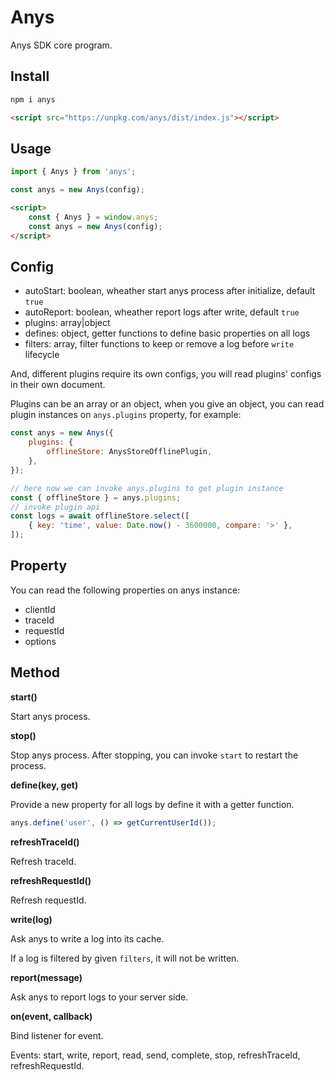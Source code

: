 # Anys

Anys SDK core program.

## Install

```sh
npm i anys
```

```html
<script src="https://unpkg.com/anys/dist/index.js"></script>
```

## Usage

```js
import { Anys } from 'anys';

const anys = new Anys(config);
```

```html
<script>
    const { Anys } = window.anys;
    const anys = new Anys(config);
</script>
```

## Config

- autoStart: boolean, wheather start anys process after initialize, default `true`
- autoReport: boolean, wheather report logs after write, default `true`
- plugins: array|object
- defines: object, getter functions to define basic properties on all logs
- filters: array, filter functions to keep or remove a log before `write` lifecycle

And, different plugins require its own configs, you will read plugins' configs in their own document.

Plugins can be an array or an object, when you give an object, you can read plugin instances on `anys.plugins` property, for example:

```js
const anys = new Anys({
    plugins: {
        offlineStore: AnysStoreOfflinePlugin,
    },
});

// here now we can invoke anys.plugins to get plugin instance
const { offlineStore } = anys.plugins;
// invoke plugin api
const logs = await offlineStore.select([
    { key: 'time', value: Date.now() - 3600000, compare: '>' },
]);
```

## Property

You can read the following properties on anys instance:

- clientId
- traceId
- requestId
- options

## Method

**start()**

Start anys process.

**stop()**

Stop anys process.
After stopping, you can invoke `start` to restart the process.

**define(key, get)**

Provide a new property for all logs by define it with a getter function.

```js
anys.define('user', () => getCurrentUserId());
```

**refreshTraceId()**

Refresh traceId.

**refreshRequestId()**

Refresh requestId.

**write(log)**

Ask anys to write a log into its cache.

If a log is filtered by given `filters`, it will not be written.

**report(message)**

Ask anys to report logs to your server side.

**on(event, callback)**

Bind listener for event.

Events: start, write, report, read, send, complete, stop, refreshTraceId, refreshRequestId.
